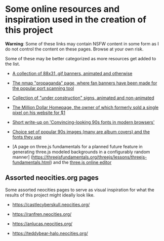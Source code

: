 # Some online resources and inspiration used in the creation of this project

**Warning**: Some of these links may contain NSFW content in some form as I do not control the content on these pages. Browse at your own risk.

Some of these may be better categorized as more resources get added to the list.

- [A collection of 88x31 .gif banners, animated and otherwise](https://cyber.dabamos.de/88x31/index.html)

- [The nmap "propaganda" page, where fan banners have been made for the popular port scanning tool](https://nmap.org/nmap_propaganda.html)

- [Collection of "under construction" signs, animated and non-animated](http://textfiles.com/underconstruction/)

- [The Million Dollar Homepage, the owner of which formerly sold a single pixel on his website for $1](http://www.milliondollarhomepage.com/)

- [Short write-up on 'Convincing-looking 90s fonts in modern browsers'](https://www.vistaserv.net/blog/90s-fonts-modern-browsers)

- [Choice set of popular 90s images (many are album covers) and the fonts they use](https://fontsinuse.com/tags/400/1990s)

- [A page on three.js fundamentals for a planned future feature in generating three.js modeled backgrounds in a configurably random manner] (https://threejsfundamentals.org/threejs/lessons/threejs-fundamentals.html) and the [three.js online editor](https://threejs.org/editor/)

## Assorted neocities.org pages

Some assorted neocities pages to serve as visual inspiration for what the results of this project might ideally look like.

- https://castlecyberskull.neocities.org/

- https://ranfren.neocities.org/

- https://anlucas.neocities.org/

- https://teddybear-halo.neocities.org/
